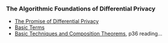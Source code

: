 ### The Algorithmic Foundations of Differential Privacy

- [The Promise of Differential Privacy](chap1.md)
- [Basic Terms](chap2.md)
- [Basic Techniques and Composition Theorems](chap3.md), p36 reading...


